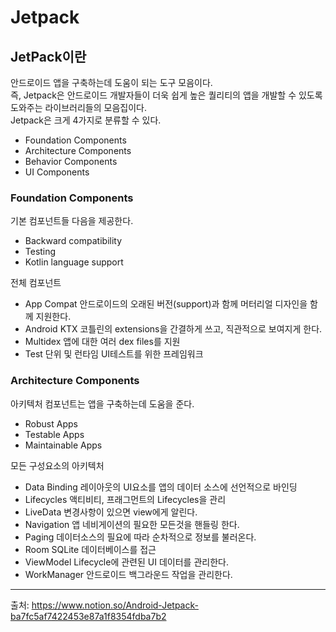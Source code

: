 # Jetpack
## JetPack이란
안드로이드 앱을 구축하는데 도움이 되는 도구 모음이다. <br>
즉, Jetpack은 안드로이드 개발자들이 더욱 쉽게 높은 퀄리티의 앱을 개발할 수 있도록 도와주는 라이브러리들의 모음집이다. <br>
Jetpack은 크게 4가지로 분류할 수 있다.
* Foundation Components
* Architecture Components
* Behavior Components
* UI Components

### Foundation Components
기본 컴포넌트들 다음을 제공한다.
* Backward compatibility
* Testing
* Kotlin language support

전체 컴포넌트
* App Compat
  안드로이드의 오래된 버전(support)과 함께 머터리얼 디자인을 함께 지원한다.
* Android KTX
  코틀린의 extensions을 간결하게 쓰고, 직관적으로 보여지게 한다.
* Multidex
  앱에 대한 여러 dex files를 지원
* Test
  단위 및 런타임 UI테스트를 위한 프레임워크
  
### Architecture Components
아키텍처 컴포넌트는 앱을 구축하는데 도움을 준다.
* Robust Apps
* Testable Apps
* Maintainable Apps

모든 구성요소의 아키텍처
* Data Binding
  레이아웃의 UI요소를 앱의 데이터 소스에 선언적으로 바인딩
* Lifecycles
  액티비티, 프래그먼트의 Lifecycles을 관리
* LiveData
  변경사항이 있으면 view에게 알린다.
* Navigation
  앱 네비게이션의 필요한 모든것을 핸들링 한다.
* Paging
  데이터소스의 필요에 따라 순차적으로 정보를 불러온다.
* Room
  SQLite 데이터베이스를 접근
* ViewModel
  Lifecycle에 관련된 UI 데이터를 관리한다.
* WorkManager
  안드로이드 백그라운드 작업을 관리한다.
  
***
출처: https://www.notion.so/Android-Jetpack-ba7fc5af7422453e87a1f8354fdba7b2
